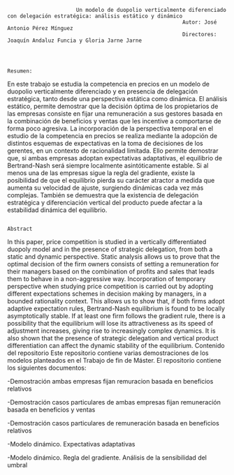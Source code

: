                           Un modelo de duopolio verticalmente diferenciado con delegación estratégica: análisis estático y dinámico
                                                            Autor: José Antonio Pérez Mínguez
                                                            Directores: Joaquín Andaluz Funcia y Gloria Jarne Jarne



                                                                      Resumen:
En este trabajo se estudia la competencia en precios en un modelo de duopolio verticalmente diferenciado y en presencia de delegación estratégica, tanto desde una perspectiva estática como dinámica.
El análisis estático, permite demostrar que la decisión óptima de los propietarios de las empresas consiste en fijar una remuneración a sus gestores basada en la combinación de beneficios y ventas que les incentive a comportarse de forma poco agresiva.
La incorporación de la perspectiva temporal en el estudio de la competencia en precios se realiza mediante la adopción de distintos esquemas de expectativas en la toma de decisiones de los gerentes, en un contexto de racionalidad limitada. Ello permite demostrar que, si ambas empresas adoptan expectativas adaptativas, el equilibrio de Bertrand-Nash será siempre localmente asintóticamente estable. Si al menos una de las empresas sigue la regla del gradiente, existe la posibilidad de que el equilibrio pierda su carácter atractor a medida que aumenta su velocidad de ajuste, surgiendo dinámicas cada vez más complejas. También se demuestra que la existencia de delegación estratégica y diferenciación vertical del producto puede afectar a la estabilidad dinámica del equilibrio.

                                                                      Abstract
In this paper, price competition is studied in a vertically differentiated duopoly model and in the presence of strategic delegation, from both a static and dynamic perspective.
Static analysis allows us to prove that the optimal decision of the firm owners consists of setting a remuneration for their managers based on the combination of profits and sales that leads them to behave in a non-aggressive way.
Incorporation of temporary perspective when studying price competition is carried out by adopting different expectations schemes in decision making by managers, in a bounded rationality context. This allows us to show that, if both firms adopt adaptive expectation
rules, Bertrand-Nash equilibrium is found to be locally asymptotically stable. If at least one firm follows the gradient rule, there is a possibility that the equilibrium will lose its attractiveness as its speed of adjustment increases, giving rise to increasingly complex dynamics. It is also shown that the presence of strategic delegation and vertical product differentiation can affect the dynamic stability of the equilibrium.
                                                                      Contenido del repositorio
Este repositorio contiene varias demostraciones de los modelos planteados en el Trabajo de fin de Máster. El repositorio contiene los siguientes documentos:

-Demostración ambas empresas fijan remuracion basada en beneficios relativos

-Demostración casos particulares de ambas empresas fijan remuneración basada en beneficios y ventas

-Demostración casos particulares de remuneración basada en beneficios relativos

-Modelo dinámico. Expectativas adaptativas

-Modelo dinámico. Regla del gradiente. Análisis de la sensibilidad del umbral
